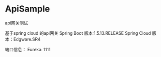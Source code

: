 # ApiSample
api网关测试

基于spring cloud 的api网关
Spring Boot 版本:1.5.13.RELEASE
Spring Cloud 版本：Edgware.SR4

端口信息：
Eureka: 1111


